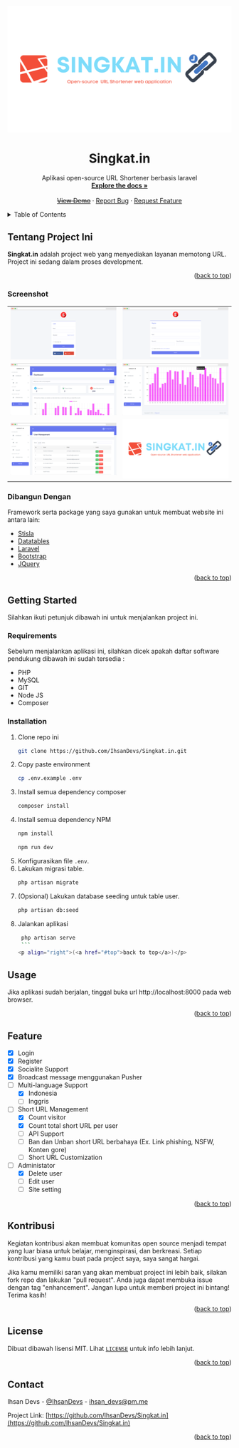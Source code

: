 <div id="top"></div>

<br />
<div align="center">
  <a href="https://github.com/IhsanDevs/Singkat.in">
    <img src="assets/singkat.in.png" alt="Logo">
  </a>

  <h1 align="center">Singkat.in</h1>

  <p align="center">
    Aplikasi open-source URL Shortener berbasis laravel
    <br />
    <a href="https://github.com/IhsanDevs/Singkat.in"><strong>Explore the docs »</strong></a>
    <br />
    <br />
    <del><a href="#">View Demo</a></del>
    ·
    <a href="https://github.com/IhsanDevs/Singkat.in/issues">Report Bug</a>
    ·
    <a href="https://github.com/IhsanDevs/Singkat.in/issues">Request Feature</a>
  </p>
</div>

<!-- TABLE OF CONTENTS -->
<details>
  <summary>Table of Contents</summary>
  <ol>
    <li>
      <a href="#tentang-project-ini">Tentang Project Ini</a>
      <ul>
        <li><a href="#dibangun-dengan">Dibangun Dengan</a></li>
      </ul>
    </li>
    <li>
    <a href="#screenshot">Screenshot</a>
    </li>
    <li>
      <a href="#getting-started">Getting Started</a>
      <ul>
        <li><a href="#requirements">Requirements</a></li>
        <li><a href="#installation">Installation</a></li>
      </ul>
    </li>
    <li><a href="#usage">Usage</a></li>
    <li><a href="#feature">Feature</a></li>
    <li><a href="#kontribusi">Kontribusi</a></li>
    <li><a href="#license">License</a></li>
    <li><a href="#contact">Contact</a></li>
  </ol>
</details>

<!-- Tentang Project Ini -->

## Tentang Project Ini

**Singkat.in** adalah project web yang menyediakan layanan memotong URL. Project ini sedang dalam proses development.

<p align="right">(<a href="#top">back to top</a>)</p>

### Screenshot

<table>
  <tr>
    <td>
    <img src="assets/login.png"  alt="1"></td>
    <td>
    <img src="assets/register.png"  alt="2"></td>
   </tr>
   <tr>
    <td>
    <img src="assets/dashboard_top.png"  alt="3">
    </td>
        <td>
    <img src="assets/dashboard_bottom.png"  alt="4">
    </td>
   </tr>
      <tr>
    <td>
    <img src="assets/user_management.png"  alt="4">
    </td>
        <td>
    <img src="assets/singkat.in.png"  alt="5">
    </td>
   </tr>
</table>

### Dibangun Dengan

Framework serta package yang saya gunakan untuk membuat website ini antara lain:

-   [Stisla](https://github.com/stisla/stisla)
-   [Datatables](https://github.com/DataTables/DataTables)
-   [Laravel](https://laravel.com)
-   [Bootstrap](https://getbootstrap.com)
-   [JQuery](https://jquery.com)

<p align="right">(<a href="#top">back to top</a>)</p>

<!-- GETTING STARTED -->

## Getting Started

Silahkan ikuti petunjuk dibawah ini untuk menjalankan project ini.

### Requirements

Sebelum menjalankan aplikasi ini, silahkan dicek apakah daftar software pendukung dibawah ini sudah tersedia :

-   PHP
-   MySQL
-   GIT
-   Node JS
-   Composer

### Installation

1. Clone repo ini
    ```sh
    git clone https://github.com/IhsanDevs/Singkat.in.git
    ```
2. Copy paste environment
    ```sh
    cp .env.example .env
    ```
3. Install semua dependency composer
    ```sh
    composer install
    ```
4. Install semua dependency NPM
    ```sh
    npm install
    ```
    ```sh
    npm run dev
    ```
5. Konfigurasikan file `.env`.
6. Lakukan migrasi table.
    ```sh
    php artisan migrate
    ```
7. (Opsional) Lakukan database seeding untuk table user.
    ```sh
    php artisan db:seed
    ```
8. Jalankan aplikasi
    ````sh
     php artisan serve
     ```
    <p align="right">(<a href="#top">back to top</a>)</p>
    ````

<!-- USAGE EXAMPLES -->

## Usage

Jika aplikasi sudah berjalan, tinggal buka url http://localhost:8000 pada web browser.

<p align="right">(<a href="#top">back to top</a>)</p>

<!-- FEATURE -->

## Feature

-   [x] Login
-   [x] Register
-   [x] Socialite Support
-   [x] Broadcast message menggunakan Pusher
-   [ ] Multi-language Support
    -   [x] Indonesia
    -   [ ] Inggris
-   [ ] Short URL Management
    -   [x] Count visitor
    -   [x] Count total short URL per user
    -   [ ] API Support
    -   [ ] Ban dan Unban short URL berbahaya (Ex. Link phishing, NSFW, Konten gore)
    -   [ ] Short URL Customization
-   [ ] Administator
    -   [x] Delete user
    -   [ ] Edit user
    -   [ ] Site setting

<p align="right">(<a href="#top">back to top</a>)</p>

<!-- kontribusi -->

## Kontribusi

Kegiatan kontribusi akan membuat komunitas open source menjadi tempat yang luar biasa untuk belajar, menginspirasi, dan berkreasi. Setiap kontribusi yang kamu buat pada project saya, saya sangat hargai.

Jika kamu memiliki saran yang akan membuat project ini lebih baik, silakan fork repo dan lakukan "pull request". Anda juga dapat membuka issue dengan tag "enhancement". Jangan lupa untuk memberi project ini bintang! Terima kasih!

<p align="right">(<a href="#top">back to top</a>)</p>

<!-- LICENSE -->

## License

Dibuat dibawah lisensi MIT. Lihat [`LICENSE`](assets/LICENSE) untuk info lebih lanjut.

<p align="right">(<a href="#top">back to top</a>)</p>

<!-- CONTACT -->

## Contact

Ihsan Devs - [@IhsanDevs](https://twitter.com/IhsanDevs) - ihsan_devs@pm.me

Project Link: [https://github.com/IhsanDevs/Singkat.in](https://github.com/IhsanDevs/Singkat.in)

<p align="right">(<a href="#top">back to top</a>)</p>
